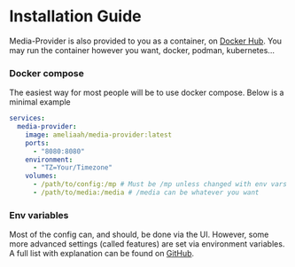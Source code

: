 # Installation Guide

Media-Provider is also provided to you as a container, on [Docker Hub](https://hub.docker.com/repository/docker/ameliaah/media-provider/).
You may run the container however you want, docker, podman, kubernetes...

### Docker compose
The easiest way for most people will be to use docker compose. Below is a minimal example
```yaml
services:
  media-provider:
    image: ameliaah/media-provider:latest
    ports:
      - "8080:8080"
    environment:
      - "TZ=Your/Timezone"
    volumes:
      - /path/to/config:/mp # Must be /mp unless changed with env vars
      - /path/to/media:/media # /media can be whatever you want 
```

### Env variables
Most of the config can, and should, be done via the UI. However, some more advanced settings (called features) are set
via environment variables. A full list with explanation can be found on [GitHub](https://github.com/Fesaa/Media-Provider/blob/master/API/config/features.go).